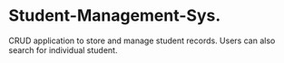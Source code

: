 # Student-Management-Sys.
CRUD application to store and manage student records. Users can also search for individual student.

